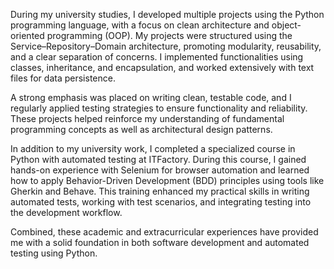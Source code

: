 During my university studies, I developed multiple projects using the Python programming language, with a focus on clean architecture and object-oriented programming (OOP). My projects were structured using the Service–Repository–Domain architecture, promoting modularity, reusability, and a clear separation of concerns. I implemented functionalities using classes, inheritance, and encapsulation, and worked extensively with text files for data persistence.

A strong emphasis was placed on writing clean, testable code, and I regularly applied testing strategies to ensure functionality and reliability. These projects helped reinforce my understanding of fundamental programming concepts as well as architectural design patterns.

In addition to my university work, I completed a specialized course in Python with automated testing at ITFactory. During this course, I gained hands-on experience with Selenium for browser automation and learned how to apply Behavior-Driven Development (BDD) principles using tools like Gherkin and Behave. This training enhanced my practical skills in writing automated tests, working with test scenarios, and integrating testing into the development workflow.

Combined, these academic and extracurricular experiences have provided me with a solid foundation in both software development and automated testing using Python.
